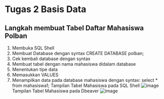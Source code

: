 # Tugas 2 Basis Data
## Langkah membuat Tabel Daftar Mahasiswa Polban
1. Membuka SQL Shell
2. Membuat Database dengan syntax CREATE DATABASE polban;
3. Cek kembali database dengan syntax
4. Membuat tabel dengan nama mahasiswa didalam database
5. Menentukan tipe data
6. Memasukkan VALUES
7. Menampilkan data pada database mahasiswa dengan syntax: select * from mahasiswa1;
   Tampilan Tabel Mahasiswa pada SQL Shell
![image](https://github.com/ifathya6/pertemuan1-basis-data/assets/148310376/766fa313-ede3-49a7-9818-238e9e6ed1ab)
   Tampilan Tabel Mahasiswa pada Dbeaver
![image](https://github.com/ifathya6/pertemuan1-basis-data/assets/148310376/ff6af75b-4ae0-4594-b468-fbb820551f7b)
